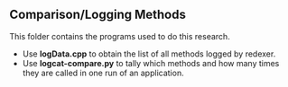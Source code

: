 ## Comparison/Logging Methods
This folder contains the programs used to do this research.
- Use __logData.cpp__ to obtain the list of all methods logged by redexer.
- Use __logcat-compare.py__ to tally which methods and how many times they are called in one run of an application.
